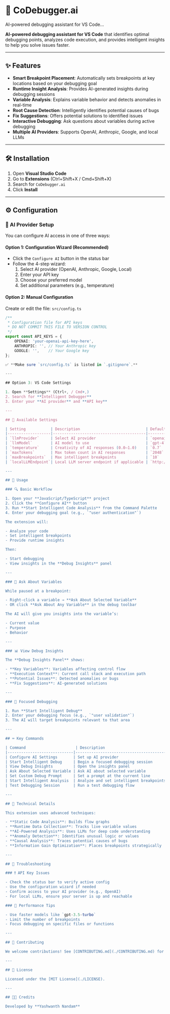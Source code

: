 # 🧠 CoDebugger.ai
AI-powered debugging assistant for VS Code...

**AI-powered debugging assistant for VS Code** that identifies optimal debugging points, analyzes code execution, and provides intelligent insights to help you solve issues faster.

---

## ✨ Features

- **Smart Breakpoint Placement**: Automatically sets breakpoints at key locations based on your debugging goal  
- **Runtime Insight Analysis**: Provides AI-generated insights during debugging sessions  
- **Variable Analysis**: Explains variable behavior and detects anomalies in real-time  
- **Root Cause Detection**: Intelligently identifies potential causes of bugs  
- **Fix Suggestions**: Offers potential solutions to identified issues  
- **Interactive Debugging**: Ask questions about variables during active debugging  
- **Multiple AI Providers**: Supports OpenAI, Anthropic, Google, and local LLMs  

---

## 🛠️ Installation

1. Open **Visual Studio Code**  
2. Go to **Extensions** (Ctrl+Shift+X / Cmd+Shift+X)  
3. Search for `CoDebugger.ai`  
4. Click **Install**

---

## ⚙️ Configuration

### 🔑 AI Provider Setup

You can configure AI access in one of three ways:

#### Option 1: Configuration Wizard (Recommended)

- Click the `Configure AI` button in the status bar  
- Follow the 4-step wizard:
  1. Select AI provider (OpenAI, Anthropic, Google, Local)
  2. Enter your API key
  3. Choose your preferred model
  4. Set additional parameters (e.g., temperature)

#### Option 2: Manual Configuration

Create or edit the file: `src/config.ts`

```ts
/**
 * Configuration file for API keys
 * DO NOT COMMIT THIS FILE TO VERSION CONTROL
 */
export const API_KEYS = {
    OPENAI: 'your-openai-api-key-here',
    ANTHROPIC: '', // Your Anthropic key
    GOOGLE: '',    // Your Google key
};

✅ **Make sure `src/config.ts` is listed in `.gitignore`.**

---

## Option 3: VS Code Settings

1. Open **Settings** (Ctrl+, / Cmd+,)
2. Search for **Intelligent Debugger**
3. Enter your **AI provider** and **API key**

---

## 🔧 Available Settings

| Setting           | Description                             | Default                   |
|-------------------|-----------------------------------------|---------------------------|
| `llmProvider`     | Select AI provider                      | `openai`                  |
| `llmModel`        | AI model to use                         | `gpt-4`                   |
| `temperature`     | Creativity of AI responses (0.0–1.0)    | `0.7`                     |
| `maxTokens`       | Max token count in AI responses         | `2048`                    |
| `maxBreakpoints`  | Max intelligent breakpoints             | `10`                      |
| `localLLMEndpoint`| Local LLM server endpoint if applicable | `http://localhost:8080/v1`|

---

## 🚀 Usage

### 🔍 Basic Workflow

1. Open your **JavaScript/TypeScript** project
2. Click the **Configure AI** button
3. Run **Start Intelligent Code Analysis** from the Command Palette
4. Enter your debugging goal (e.g., `"user authentication"`)

The extension will:

- Analyze your code  
- Set intelligent breakpoints  
- Provide runtime insights  

Then:

- Start debugging  
- View insights in the **Debug Insights** panel

---

### 💬 Ask About Variables

While paused at a breakpoint:

- Right-click a variable → **Ask About Selected Variable**  
- OR click **Ask About Any Variable** in the debug toolbar

The AI will give you insights into the variable’s:

- Current value  
- Purpose  
- Behavior  

---

### 📊 View Debug Insights

The **Debug Insights Panel** shows:

- **Key Variables**: Variables affecting control flow  
- **Execution Context**: Current call stack and execution path  
- **Potential Issues**: Detected anomalies or bugs  
- **Fix Suggestions**: AI-generated solutions  

---

### 🎯 Focused Debugging

1. Run **Start Intelligent Debug**
2. Enter your debugging focus (e.g., `"user validation"`)
3. The AI will target breakpoints relevant to that area

---

## ⌨️ Key Commands

| Command                      | Description                            |
|-----------------------------|----------------------------------------|
| Configure AI Settings       | Set up AI provider                     |
| Start Intelligent Debug     | Begin a focused debugging session      |
| View Debug Insights         | Open the insights panel                |
| Ask About Selected Variable | Ask AI about selected variable         |
| Set Custom Debug Prompt     | Set a prompt at the current line       |
| Start Intelligent Analysis  | Analyze and set intelligent breakpoints|
| Test Debugging Session      | Run a test debugging flow              |

---

## 🧬 Technical Details

This extension uses advanced techniques:

- **Static Code Analysis**: Builds flow graphs
- **Runtime Data Collection**: Tracks live variable values
- **AI-Powered Analysis**: Uses LLMs for deep code understanding
- **Anomaly Detection**: Identifies unusual logic or values
- **Causal Analysis**: Traces potential causes of bugs
- **Information Gain Optimization**: Places breakpoints strategically

---

## 🧯 Troubleshooting

### ❗ API Key Issues

- Check the status bar to verify active config  
- Use the configuration wizard if needed  
- Confirm access to your AI provider (e.g., OpenAI)  
- For local LLMs, ensure your server is up and reachable  

### 🐢 Performance Tips

- Use faster models like `gpt-3.5-turbo`  
- Limit the number of breakpoints  
- Focus debugging on specific files or functions  

---

## 🤝 Contributing

We welcome contributions! See [CONTRIBUTING.md](./CONTRIBUTING.md) for more info.

---

## 📄 License

Licensed under the [MIT License](./LICENSE).

---

## 👨‍💻 Credits

Developed by **Yashwanth Nandam**
